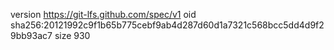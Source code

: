 version https://git-lfs.github.com/spec/v1
oid sha256:20121992c9f1b65b775cebf9ab4d287d60d1a7321c568bcc5dd4d9f29bb93ac7
size 930
